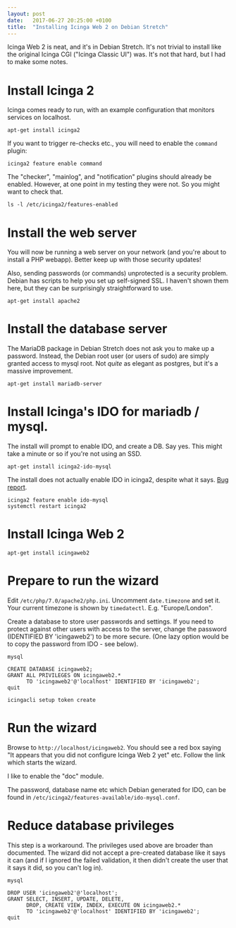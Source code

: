 ```yaml
---
layout: post
date:   2017-06-27 20:25:00 +0100
title:  "Installing Icinga Web 2 on Debian Stretch"
---
```


Icinga Web 2 is neat, and it's in Debian Stretch.  It's not trivial to install like the original Icinga CGI ("Icinga Classic UI") was.  It's not that hard, but I had to make some notes.

# Install Icinga 2

Icinga comes ready to run, with an example configuration that monitors services on localhost.

    apt-get install icinga2

If you want to trigger re-checks etc., you will need to enable the `command` plugin:

    icinga2 feature enable command

The "checker", "mainlog", and "notification" plugins should already be enabled.  However, at one point in my testing they were not.  So you might want to check that.

    ls -l /etc/icinga2/features-enabled

# Install the web server

You will now be running a web server on your network (and you're about to install a PHP webapp).  Better keep up with those security updates!

Also, sending passwords (or commands) unprotected is a security problem.  Debian has scripts to help you set up self-signed SSL.  I haven't shown them here, but they can be surprisingly straightforward to use.

    apt-get install apache2

# Install the database server

The MariaDB package in Debian Stretch does not ask you to make up a password.  Instead, the Debian root user (or users of sudo) are simply granted access to mysql root.  Not *quite* as elegant as postgres, but it's a massive improvement.

    apt-get install mariadb-server

# Install Icinga's IDO for mariadb / mysql.

The install will prompt to enable IDO, and create a DB.  Say yes.
This might take a minute or so if you're not using an SSD.

    apt-get install icinga2-ido-mysql

The install does not actually enable IDO in icinga2, despite what it says.
[Bug report](https://bugs.debian.org/cgi-bin/bugreport.cgi?bug=865350).

    icinga2 feature enable ido-mysql
    systemctl restart icinga2

# Install Icinga Web 2

    apt-get install icingaweb2

# Prepare to run the wizard

Edit `/etc/php/7.0/apache2/php.ini`.
Uncomment `date.timezone` and set it.
Your current timezone is shown by `timedatectl`.  E.g. "Europe/London".

Create a database to store user passwords and settings.
If you need to protect against other users with access to the server,
change the password (IDENTIFIED BY 'icingaweb2') to be more secure.
(One lazy option would be to copy the password from IDO - see below).

    mysql

    CREATE DATABASE icingaweb2;
    GRANT ALL PRIVILEGES ON icingaweb2.*
          TO 'icingaweb2'@'localhost' IDENTIFIED BY 'icingaweb2';
    quit

    icingacli setup token create

# Run the wizard

Browse to `http://localhost/icingaweb2`.
You should see a red box saying "It appears that you did not configure Icinga Web 2 yet" etc.
Follow the link which starts the wizard.

I like to enable the "doc" module.

The password, database name etc which Debian generated for IDO,
can be found in `/etc/icinga2/features-available/ido-mysql.conf`.

# Reduce database privileges

This step is a workaround.  The privileges used above are broader than documented.  The wizard did not accept a pre-created database like it says it can (and if I ignored the failed validation, it then didn't create the  user that it says it did, so you can't log in).

    mysql

    DROP USER 'icingaweb2'@'localhost';
    GRANT SELECT, INSERT, UPDATE, DELETE,
          DROP, CREATE VIEW, INDEX, EXECUTE ON icingaweb2.*
          TO 'icingaweb2'@'localhost' IDENTIFIED BY 'icingaweb2';
    quit

